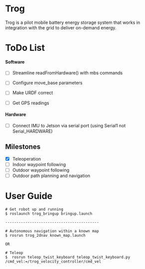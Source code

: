 # Trog
Trog is a pilot mobile battery energy storage system that works in integration with the grid to deliver on-demand energy.  

ToDo List
========

#### Software
* [ ] Streamline readFromHardware() with mbs commands
* [ ] Configure move_base parameters
* [ ] Make URDF correct
* [ ] Get GPS readings


#### Hardware
* [ ] Connect IMU to Jetson via serial port (using Serial1 not Serial_HARDWARE)

## Milestones
* [X] Teleoperation
* [ ] Indoor waypoint following
* [ ] Outdoor waypoint following
* [ ] Outdoor path planning and navigation

User Guide
===
    # Get robot up and running
    $ roslaunch trog_bringup bringup.launch
    
    ------------------------------------------

    # Autonomous navigation within a known map
    $ rosrun trog_2dnav known_map.launch

    OR

    # Teleop
    $  rosrun teleop_twist_keyboard teleop_twist_keyboard.py /cmd_vel:=/trog_velocity_controller/cmd_vel
    


